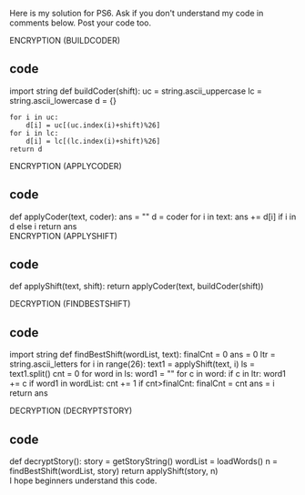 Here is my solution for PS6. Ask if you don't understand my code in comments below. 
Post your code too.

ENCRYPTION (BUILDCODER)
## code 
import string
def buildCoder(shift):
    uc = string.ascii_uppercase
    lc = string.ascii_lowercase
    d = {}

    for i in uc:
        d[i] = uc[(uc.index(i)+shift)%26]
    for i in lc:
        d[i] = lc[(lc.index(i)+shift)%26]
    return d             

ENCRYPTION (APPLYCODER)
## code
def applyCoder(text, coder):
    ans = ""
    d = coder
    for i in text:
        ans += d[i] if i in d else i
    return ans           
ENCRYPTION (APPLYSHIFT)
## code    
def applyShift(text, shift):
    return applyCoder(text, buildCoder(shift))                

DECRYPTION (FINDBESTSHIFT)
## code
import string
def findBestShift(wordList, text):
    finalCnt = 0
    ans = 0
    ltr = string.ascii_letters
    for i in range(26):
        text1 = applyShift(text, i)
        ls = text1.split()
        cnt = 0
        for word in ls:
            word1 = ""
            for c in word:
                if c in ltr:
                    word1 += c
            if word1 in wordList:
                cnt += 1
        if cnt>finalCnt:
            finalCnt = cnt
            ans = i
    return ans             

DECRYPTION (DECRYPTSTORY)
## code
def decryptStory():
    story = getStoryString()
    wordList = loadWords()
    n = findBestShift(wordList, story)
    return applyShift(story, n)              
I hope beginners understand this code.